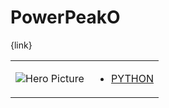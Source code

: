 # PowerPeakO 

{link}
<table>
<tr>
<td>

![Hero Picture](hero.png?raw=true "Hero Picture")

</td>
<td>
<ul>
<li>

[PYTHON](PowerPeakO.py)

</li>
</td>
</tr>
<table>